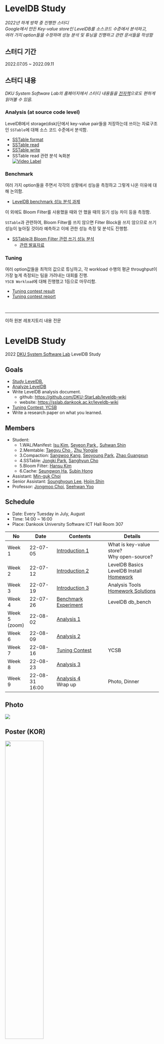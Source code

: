 # LevelDB Study  
*2022년 하계 방학 중 진행한 스터디*  
*Google에서 만든 Key-value store인 LevelDB를 소스코드 수준에서 분석하고,*    
*여러 가지 option들을 수정하며 성능 분석 및 튜닝을 진행하고 관련 문서들을 작성함*  

## 스터디 기간  
2022.07.05 ~ 2022.09.11  

## 스터디 내용  

*DKU System Software Lab의 홈페이지에서 스터디 내용들을 [전자책](https://sslab.dankook.ac.kr/leveldb-wiki/)으로도 편하게 읽어볼 수 있음.*  

### Analysis (at source code level)  
LevelDB에서 storage(disk)단에서 key-value pair들을 저장하는데 쓰이는 자료구조인 `SSTable`에 대해 소스 코드 수준에서 분석함.  
- [SSTable format](https://github.com/DKU-StarLab/leveldb-wiki/blob/main/analysis/sstable/sstable.md)
- [SSTable read](https://github.com/DKU-StarLab/leveldb-wiki/blob/main/analysis/sstable/sstable-read.md)
- [SSTable write](https://github.com/DKU-StarLab/leveldb-wiki/blob/main/analysis/sstable/sstable-write.md)  
- SSTable read 관련 분석 녹화본  
[![Video Label](http://img.youtube.com/vi/_D_YSKXDeRE/0.jpg)](https://www.youtube.com/watch?v=_D_YSKXDeRE)

### Benchmark  
여러 가지 option들을 주면서 각각의 상황에서 성능을 측정하고 그렇게 나온 이유에 대해 논의함.  
- [LevelDB benchmark 성능 분석 과제](https://github.com/DKU-StarLab/leveldb-study/tree/main/homework)  

이 외에도 Bloom Filter를 사용했을 때와 안 했을 때의 읽기 성능 차이 등을 측정함.  

`SSTable`과 관련하여, Bloom Filter를 쓰지 않으면 Filter Block을 쓰지 않으므로 쓰기 성능이 높아질 것이라 예측하고 이에 관한 성능 측정 및 분석도 진행함.
- [SSTable과 Bloom Filter 관련 쓰기 성능 분석](https://github.com/DKU-StarLab/leveldb-wiki/blob/main/benchmarks/sstable.md)  
  - [관련 발표자료](https://github.com/DKU-StarLab/leveldb-study/blob/main/benchmarks/2022.7.26_SSTable_week4.pdf)

### Tuning  
여러 option값들을 최적의 값으로 튜닝하고, 각 workload 수행의 평균 throughput이 가장 높게 측정되는 팀을 가려내는 대회를 진행.  
`YSCB Workload`에 대해 진행했고 1등으로 마무리함.  

- [Tuning contest result](https://github.com/DKU-StarLab/leveldb-study/blob/main/tuning/README.md)
- [Tuning contest report](https://github.com/DKU-StarLab/leveldb-study/blob/main/tuning/%5BTuning%5Dteam_SSTable_report.md)

<br/>  

---------------------  

이하 원본 레포지토리 내용 전문

# LevelDB Study
2022 [DKU System Software Lab](https://sslab.dankook.ac.kr/) LevelDB Study

## Goals
* [Study LevelDB.](./introduction/README.md)
* [Analyze LevelDB](./analysis/README.md)
* Write LevelDB analysis document.
  * github: https://github.com/DKU-StarLab/leveldb-wiki
  * website: https://sslab.dankook.ac.kr/leveldb-wiki
* [Tuning Contest: YCSB](./tuning/README.md)
* Write a research paper on what you learned.

## Members
* Student:
  - 1.WAL/Manifest: [Isu Kim](https://github.com/gooday2die), [Seyeon Park ](https://github.com/SayOny), [Suhwan Shin](https://github.com/Student5421)
  - 2.Memtable: [Taegyu Cho ](https://github.com/HASHTAG-YOU), [Zhu Yongjie](https://github.com/arashio1111)
  - 3.Compaction: [Sangwoo Kang](https://github.com/aarom416), [Seoyoung Park](https://github.com/seo-0), [Zhao Guangxun](https://github.com/ErosBryant)
  - 4.SSTable: [Jongki Park](https://github.com/JongKI-PARK), [Sanghyun Cho](https://github.com/Cho-SangHyun)
  - 5.Bloom Filter: [Hansu Kim](https://github.com/gillyongs)
  - 6.Cache: [Seungwon Ha](https://github.com/ha-seungwon), [Subin Hong](https://github.com/sss654654)
* Assistant: [Min-guk Choi](https://github.com/korea-choi)
* Senior Assistant: [Sounghyoun Lee](https://github.com/shl812), [Hojin Shin](https://github.com/shinhojin)
* Professor: [Jongmoo Choi](http://embedded.dankook.ac.kr/~choijm/), [Seehwan Yoo](https://sites.google.com/site/dkumobileos/members/seehwanyoo)

## Schedule
* Date: Every Tuesday in July, August
* Time: 14:00 ~ 16:00
* Place: Dankook University Software ICT Hall Room 307

|No|Date|Contents|Details|
|--|--|--|--|
Week 1|22-07-05|[Introduction 1](./introduction/README.md)| What is key-value store? </br> Why open-source?|
Week 2|22-07-12|[Introduction 2](./introduction/README.md)|LevelDB Basics </br>LevelDB Install</br>[Homework](https://github.com/DKU-StarLab/leveldb-study/issues/6#issue-1302876982)|
Week 3|22-07-19|[Introduction 3](./introduction/README.md)|Analysis Tools</br>[Homework Solutions](./homework/README.md)|
|Week 4|22-07-26|[Benchmark Experiment](./benchmarks/README.md)|LevelDB db_bench|
|Week 5</br>(zoom)|22-08-02|[Analysis 1](./analysis/README.md)|
|Week 6|22-08-09|[Analysis 2](./analysis/README.md)|
|Week 7|22-08-16|[Tuning Contest](./tuning/README.md)|YCSB|
|Week 8|22-08-23|[Analysis 3](./analysis/README.md)|
|Week 9|22-08-31</br>16:00|[Analysis 4](./analysis/README.md)</br>Wrap up|Photo, Dinner|

## Photo
<img src="./photo/photo.png">

## Poster (KOR)
<img src="./photo/poster_kor.png" width="50%">

## References
* Documents
  - [LevelDB Document](https://github.com/google/leveldb/blob/main/doc)
  - [RocksDB Wiki](https://github.com/facebook/rocksdb/wiki)
  - [Jongmoo Choi,『Key-Value Store: Database for Unstructured Bigdata』, 2021](https://github.com/DKU-StarLab/leveldb-study/blob/761b550973ab6d1e88189190e66c0ee19a52aa12/introduction/Jongmoo%20Choi,%20Key-Value%20Store%20-%20Database%20for%20Unstructured%20Bigdata,%202021.pdf)
  - [Fenggang Wu, 『LevelDB Introduction』, 2016](https://www-users.cselabs.umn.edu/classes/Spring-2020/csci5980/index.php?page=presentation)
  - [rjl493456442, 『leveldb-handbook (CHS)』, 2022](https://leveldb-handbook.readthedocs.io/zh/latest/)
  - [rsy56640, 『read_and_analyse_levelDB (CHS)』](https://github.com/rsy56640/read_and_analyse_levelDB/tree/master/reference)
  - [FOCUS,『LevelDB fully parsed (CHS)』](https://www.zhihu.com/column/c_1258068131073183744)
  - [bloomingTony, 『Research on Network and Storage Technology(CHS)』](https://www.zhihu.com/column/c_180212366)
  - [木鸟杂记,『Talking about LevelDB data structure (CHS)』, 2021 ](https://www.qtmuniao.com/categories/%E6%BA%90%E7%A0%81%E9%98%85%E8%AF%BB/)
* Lecture
  - [Jongmoo Choi, 『Key-Value Store: Database for Unstructured Bigdata (KOR)』,  2021](https://mooc.dankook.ac.kr/courses/61d537a3b6b71841651153b3)
  - [GL Tech Tutorials, 『LSM trees』, 2021](https://youtube.com/playlist?list=PLRNjlOFk-f0lJJZVoSAmcwZgVtp64tXaX)
  - [Wei Zhou, LevelDB YouTube playlist](https://youtube.com/playlist?list=PLaCN8MYUet0tR1xn5d8ZtCumHKtP6Wkeq)
* Analysis Tools
  - [GDB](https://www.sourceware.org/gdb/)
  - [Understand](https://licensing.scitools.com/download)
  - [Uftrace](https://github.com/namhyung/uftrace)
* Previous Study
  - [DKU RocksDB Festival, 2021](https://github.com/DKU-StarLab/RocksDB_Festival)
  

## File
- [presentation format](./file/%5Bformat%5Dleveldb_study_ppt.pptx)
- [kcc research paper format](./file/%5Bformat%5Dresearch_paper(KCC).hwp)
- [leveldb db_bench script](./file/bench_script.sh)
- [leveldb uftrace script](./file/uftrace_script.sh)
